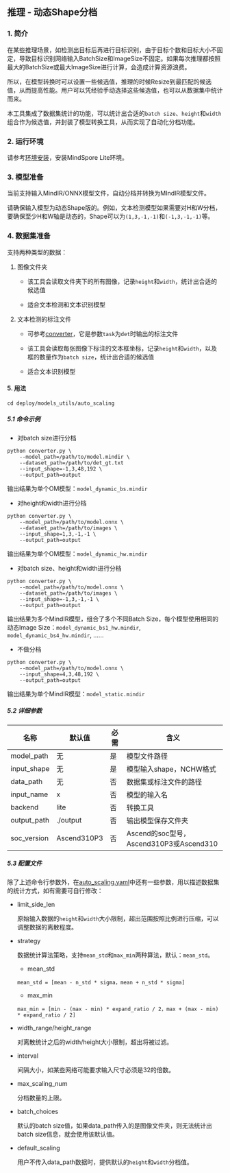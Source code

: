 ## 推理 - 动态Shape分档

### 1. 简介

在某些推理场景，如检测出目标后再进行目标识别，由于目标个数和目标大小不固定，导致目标识别网络输入BatchSize和ImageSize不固定。如果每次推理都按照最大的BatchSize或最大ImageSize进行计算，会造成计算资源浪费。

所以，在模型转换时可以设置一些候选值，推理的时候Resize到最匹配的候选值，从而提高性能。用户可以凭经验手动选择这些候选值，也可以从数据集中统计而来。

本工具集成了数据集统计的功能，可以统计出合适的`batch size`、`height`和`width`组合作为候选值，并封装了模型转换工具，从而实现了自动化分档功能。

### 2. 运行环境

请参考[环境安装](environment.md)，安装MindSpore Lite环境。

### 3. 模型准备

当前支持输入MindIR/ONNX模型文件，自动分档并转换为MIndIR模型文件。

请确保输入模型为动态Shape版的。例如，文本检测模型如果需要对H和W分档，要确保至少H和W轴是动态的，Shape可以为`(1,3,-1,-1)`和`(-1,3,-1,-1)`等。

### 4. 数据集准备

支持两种类型的数据：

1. 图像文件夹

   - 该工具会读取文件夹下的所有图像，记录`height`和`width`，统计出合适的候选值

   - 适合文本检测和文本识别模型

2. 文本检测的标注文件

   - 可参考[converter](../datasets/converters.md)，它是参数`task`为`det`时输出的标注文件

   - 该工具会读取每张图像下标注的文本框坐标，记录`height`和`width`，以及框的数量作为`batch size`，统计出合适的候选值

   - 适合文本识别模型

#### 5. 用法

`cd deploy/models_utils/auto_scaling`

##### 5.1 命令示例

- 对batch size进行分档

```shell
python converter.py \
    --model_path=/path/to/model.mindir \
    --dataset_path=/path/to/det_gt.txt
    --input_shape=-1,3,48,192 \
    --output_path=output
```

输出结果为单个OM模型：`model_dynamic_bs.mindir`

- 对height和width进行分档

```shell
python converter.py \
    --model_path=/path/to/model.onnx \
    --dataset_path=/path/to/images \
    --input_shape=1,3,-1,-1 \
    --output_path=output
```

输出结果为单个OM模型：`model_dynamic_hw.mindir`

- 对batch size、height和width进行分档

```shell
python converter.py \
    --model_path=/path/to/model.onnx \
    --dataset_path=/path/to/images \
    --input_shape=-1,3,-1,-1 \
    --output_path=output
```

输出结果为多个MindIR模型，组合了多个不同Batch Size，每个模型使用相同的动态Image Size：`model_dynamic_bs1_hw.mindir`, `model_dynamic_bs4_hw.mindir`, ......

- 不做分档

```shell
python converter.py \
    --model_path=/path/to/model.onnx \
    --input_shape=4,3,48,192 \
    --output_path=output
```

输出结果为单个MindIR模型：`model_static.mindir`

##### 5.2 详细参数

| 名称        | 默认值      | 必需 | 含义                                    |
| ----------- | ----------- | ---- | --------------------------------------- |
| model_path  | 无          | 是   | 模型文件路径                            |
| input_shape | 无          | 是   | 模型输入shape，NCHW格式                 |
| data_path   | 无          | 否   | 数据集或标注文件的路径                  |
| input_name  | x           | 否   | 模型的输入名                            |
| backend     | lite        | 否   | 转换工具                 |
| output_path | ./output    | 否   | 输出模型保存文件夹                      |
| soc_version | Ascend310P3 | 否   | Ascend的soc型号，Ascend310P3或Ascend310 |

##### 5.3 配置文件

除了上述命令行参数外，在[auto_scaling.yaml](https://github.com/mindspore-lab/mindocr/tree/main/deploy/models_utils/auto_scaling/configs/auto_scaling.yaml)中还有一些参数，用以描述数据集的统计方式，如有需要可自行修改：

- limit_side_len

   原始输入数据的`height`和`width`大小限制，超出范围按照比例进行压缩，可以调整数据的离散程度。

- strategy

   数据统计算法策略，支持`mean_std`和`max_min`两种算法，默认：`mean_std`。

   - mean_std

    ```
    mean_std = [mean - n_std * sigma，mean + n_std * sigma]
    ```
   - max_min
    ```
    max_min = [min - (max - min) * expand_ratio / 2，max + (max - min) * expand_ratio / 2]
    ```

- width_range/height_range

  对离散统计之后的width/height大小限制，超出将被过滤。

- interval

   间隔大小，如某些网络可能要求输入尺寸必须是32的倍数。

- max_scaling_num

  分档数量的上限。

- batch_choices

  默认的batch size值，如果data_path传入的是图像文件夹，则无法统计出batch size信息，就会使用该默认值。

- default_scaling

  用户不传入data_path数据时，提供默认的`height`和`width`分档值。

